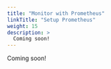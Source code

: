 ```yaml
---
title: "Monitor with Prometheus"
linkTitle: "Setup Prometheus"
weight: 15
description: >
  Coming soon!
---
```


Coming soon!